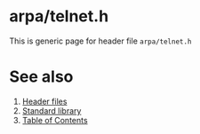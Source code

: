 # arpa/telnet.h
This is generic page for header file `arpa/telnet.h`
# See also
1. [Header files](../README.md)
2. [Standard library](../../README.md)
3. [Table of Contents](../../../README.md)

